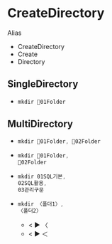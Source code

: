# CreateDirectory

Alias
- CreateDirectory
- Create
- Directory
## SingleDirectory
- ```ps1
  mkdir 📁01Folder
  ```

## MultiDirectory
- ```ps1
  mkdir 📁01Folder, 📁02Folder
  ```

- ```ps1
  mkdir 📁01Folder, 
  📁02Folder
  ```
  
- ```ps1
  mkdir 01SQL기본, 
  02SQL활용,
  03관리구문
  ```

- ```ps1
  mkdir 〈폴더1〉, 
  〈폴더2〉
  ```
  - < ▶️ 〈   
  - < ▶️ ＜